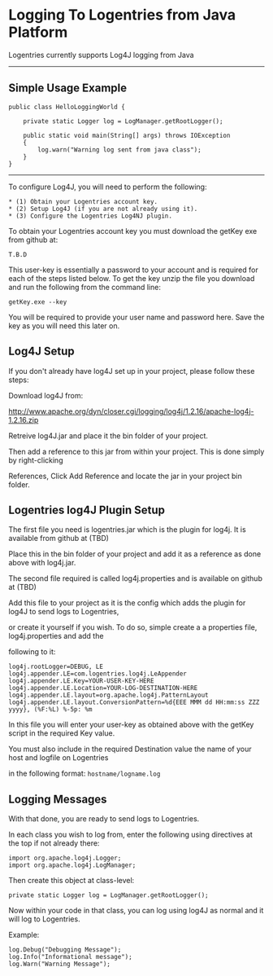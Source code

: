 Logging To Logentries from Java Platform
==========================================================

Logentries currently supports Log4J logging from Java

--------------------------------------------------------------

Simple Usage Example
--------------------------------------------------------------

	public class HelloLoggingWorld {
	
		private static Logger log = LogManager.getRootLogger();
		
		public static void main(String[] args) throws IOException
		{
			log.warn("Warning log sent from java class");
		}
	}


--------------------------------------------------------------

To configure Log4J, you will need to perform the following:

    * (1) Obtain your Logentries account key.
    * (2) Setup Log4J (if you are not already using it).
    * (3) Configure the Logentries Log4NJ plugin.

To obtain your Logentries account key you must download the getKey exe from github at:

    T.B.D
    
This user-key is essentially a password to your account and is required for each of the steps listed below. To get the key unzip the file you download and run the following from the command line:

    getKey.exe --key

You will be required to provide your user name and password here. Save the key as you will need this later on. 

Log4J Setup
------------------

If you don't already have log4J set up in your project, please follow these steps:

Download log4J from:

http://www.apache.org/dyn/closer.cgi/logging/log4j/1.2.16/apache-log4j-1.2.16.zip

Retreive log4J.jar and place it the bin folder of your project.

Then add a reference to this jar from within your project. This is done simply by right-clicking

References, Click Add Reference and locate the jar in your project bin folder.

Logentries log4J Plugin Setup
--------------------------------

The first file you need is logentries.jar which is the plugin for log4j. It is available from github at (TBD)

Place this in the bin folder of your project and add it as a reference as done above with log4j.jar.

The second file required is called log4j.properties and is available on github at (TBD)

Add this file to your project as it is the config which adds the plugin for log4J to send logs to Logentries,

or create it yourself if you wish. To do so, simple create a a properties file, log4j.properties and add the 

following to it:

	log4j.rootLogger=DEBUG, LE
	log4j.appender.LE=com.logentries.log4j.LeAppender
	log4j.appender.LE.Key=YOUR-USER-KEY-HERE
	log4j.appender.LE.Location=YOUR-LOG-DESTINATION-HERE
	log4j.appender.LE.layout=org.apache.log4j.PatternLayout
	log4j.appender.LE.layout.ConversionPattern=%d{EEE MMM dd HH:mm:ss ZZZ yyyy}, (%F:%L) %-5p: %m

In this file you will enter your user-key as obtained above with the getKey script in the required
Key value.

You must also include in the required Destination value the name of your host and logfile on Logentries

in the following format:        `hostname/logname.log`


Logging Messages
----------------

With that done, you are ready to send logs to Logentries.

In each class you wish to log from, enter the following using directives at the top if not already there:

	import org.apache.log4j.Logger;
	import org.apache.log4j.LogManager;

Then create this object at class-level:

	private static Logger log = LogManager.getRootLogger();

Now within your code in that class, you can log using log4J as normal and it will log to Logentries.

Example:

	log.Debug("Debugging Message");
	log.Info("Informational message");
	log.Warn("Warning Message");

